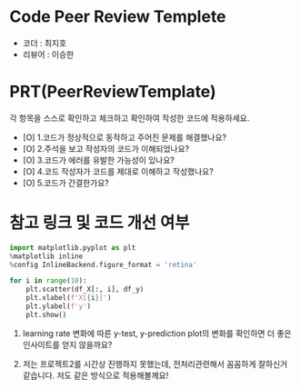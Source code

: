 # Code Peer Review Templete
- 코더 : 최지호
- 리뷰어 : 이승한


# PRT(PeerReviewTemplate)
각 항목을 스스로 확인하고 체크하고 확인하여 작성한 코드에 적용하세요.
- [O] 1.코드가 정상적으로 동작하고 주어진 문제를 해결했나요?
- [O] 2.주석을 보고 작성자의 코드가 이해되었나요?
- [O] 3.코드가 에러를 유발한 가능성이 있나요?
- [O] 4.코드 작성자가 코드를 제대로 이해하고 작성했나요?
- [O] 5.코드가 간결한가요?


# 참고 링크 및 코드 개선 여부
```python
import matplotlib.pyplot as plt
%matplotlib inline 
%config InlineBackend.figure_format = 'retina'

for i in range(10):
    plt.scatter(df_X[:, i], df_y)
    plt.xlabel(f'X[{i}]')
    plt.ylabel(f'y')
    plt.show()
```
1. learning rate 변화에 따른 y-test, y-prediction plot의 변화를 확인하면 더 좋은 인사이트를 얻지 않을까요?

2. 저는 프로젝트2를 시간상 진행하지 못했는데, 전처리관련해서 꼼꼼하게 잘하신거 같습니다. 저도 같은 방식으로 적용해볼께요!
